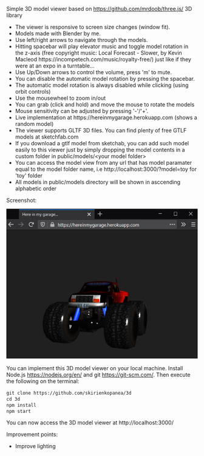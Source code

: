 Simple 3D model viewer based on https://github.com/mrdoob/three.js/ 3D library
<ul>
  <li>The viewer is responsive to screen size changes (window fit).</li>
  <li>Models made with Blender by me.</li>
  <li>Use left/right arrows to navigate through the models.</li>
  <li>Hitting spacebar will play elevator music and toggle model rotation in the z-axis (free copyright music: Local Forecast - Slower, by Kevin Macleod https://incompetech.com/music/royalty-free/) just like if they were at an expo in a turntable...</li>
  <li>Use Up/Down arrows to control the volume, press 'm' to mute.</li>
  <li>You can disable the automatic model rotation by pressing the spacebar.</li>
  <li>The automatic model rotation is always disabled while clicking (using orbit controls)</li>
  <li>Use the mousewheel to zoom in/out</li>
  <li>You can grab (click and hold) and move the mouse to rotate the models</li>
  <li>Mouse sensitivity can be adjusted by pressing '-'/'+'.
  <li>Live implementation at https://hereinmygarage.herokuapp.com (shows a random model)</li>
  <li>The viewer supports GLTF 3D files. You can find plenty of free GTLF models at sketchfab.com</li>
  <li>If you download a gtlf model from sketchab, you can add such model easily to this viewer just by simply dropping the model contents in a custom folder in public/models/&lt;your model folder&gt;</li>
  <li>You can access the model view from any url that has model paramater equal to the model folder name, i.e http://localhost:3000/?model=toy for 'toy' folder</li>
  <li>All models in public/models directory will be shown in asccending alphabetic order</li>
</ul>
Screenshot:

![Preview](screenshot.jpg)

You can implement this 3D model viewer on your local machine. Install Node.js https://nodejs.org/en/ and git https://git-scm.com/. Then execute the following on the terminal:

```console
git clone https://github.com/skirienkopanea/3d
cd 3d
npm install
npm start
```

You can now access the 3D model viewer at http://localhost:3000/

Improvement points:
<ul>
  <li>Improve lighting</li>
</ul>
